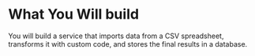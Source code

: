 # What You Will build

You will build a service that imports data from a CSV spreadsheet, transforms it with custom code, and stores the final results in a database.